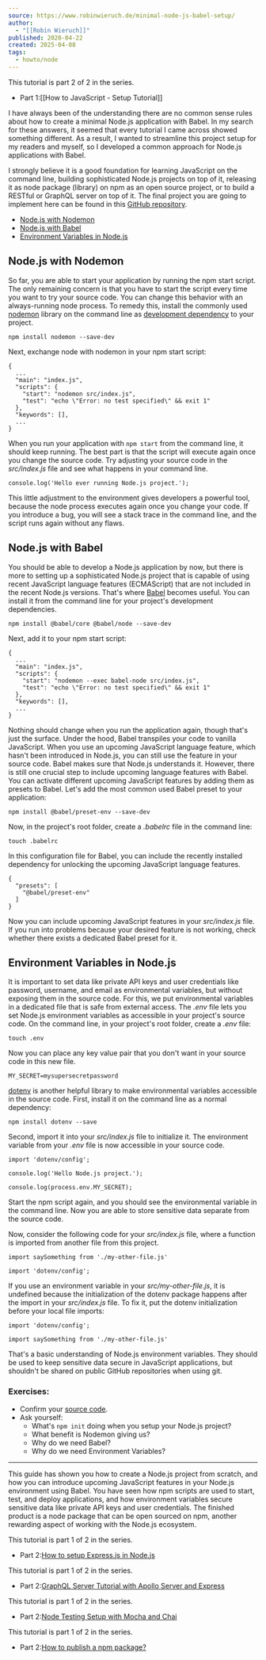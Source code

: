 ```yaml
---
source: https://www.robinwieruch.de/minimal-node-js-babel-setup/
author:
  - "[[Robin Wieruch]]"
published: 2020-04-22
created: 2025-04-08
tags:
  - howto/node
---
```

This tutorial is part 2 of 2 in the series.

- Part 1:[[How to JavaScript - Setup Tutorial]]

I have always been of the understanding there are no common sense rules about how to create a minimal Node.js application with Babel. In my search for these answers, it seemed that every tutorial I came across showed something different. As a result, I wanted to streamline this project setup for my readers and myself, so I developed a common approach for Node.js applications with Babel.

I strongly believe it is a good foundation for learning JavaScript on the command line, building sophisticated Node.js projects on top of it, releasing it as node package (library) on npm as an open source project, or to build a RESTful or GraphQL server on top of it. The final project you are going to implement here can be found in this [GitHub repository](https://github.com/rwieruch/node-babel-server).

- [Node.js with Nodemon](https://www.robinwieruch.de/minimal-node-js-babel-setup/#nodejs-with-nodemon)
- [Node.js with Babel](https://www.robinwieruch.de/minimal-node-js-babel-setup/#nodejs-with-babel)
- [Environment Variables in Node.js](https://www.robinwieruch.de/minimal-node-js-babel-setup/#environment-variables-in-nodejs)

## Node.js with Nodemon

So far, you are able to start your application by running the npm start script. The only remaining concern is that you have to start the script every time you want to try your source code. You can change this behavior with an always-running node process. To remedy this, install the commonly used [nodemon](https://github.com/remy/nodemon) library on the command line as [development dependency](https://docs.npmjs.com/files/package.json#dependencies) to your project.

```
npm install nodemon --save-dev
```

Next, exchange node with nodemon in your npm start script:

```
{
  ...
  "main": "index.js",
  "scripts": {
    "start": "nodemon src/index.js",
    "test": "echo \"Error: no test specified\" && exit 1"
  },
  "keywords": [],
  ...
}
```

When you run your application with `npm start` from the command line, it should keep running. The best part is that the script will execute again once you change the source code. Try adjusting your source code in the *src/index.js* file and see what happens in your command line.

```
console.log('Hello ever running Node.js project.');
```

This little adjustment to the environment gives developers a powerful tool, because the node process executes again once you change your code. If you introduce a bug, you will see a stack trace in the command line, and the script runs again without any flaws.

## Node.js with Babel

You should be able to develop a Node.js application by now, but there is more to setting up a sophisticated Node.js project that is capable of using recent JavaScript language features (ECMAScript) that are not included in the recent Node.js versions. That's where [Babel](https://babeljs.io/) becomes useful. You can install it from the command line for your project's development dependencies.

```
npm install @babel/core @babel/node --save-dev
```

Next, add it to your npm start script:

```
{
  ...
  "main": "index.js",
  "scripts": {
    "start": "nodemon --exec babel-node src/index.js",
    "test": "echo \"Error: no test specified\" && exit 1"
  },
  "keywords": [],
  ...
}
```

Nothing should change when you run the application again, though that's just the surface. Under the hood, Babel transpiles your code to vanilla JavaScript. When you use an upcoming JavaScript language feature, which hasn't been introduced in Node.js, you can still use the feature in your source code. Babel makes sure that Node.js understands it. However, there is still one crucial step to include upcoming language features with Babel. You can activate different upcoming JavaScript features by adding them as presets to Babel. Let's add the most common used Babel preset to your application:

```
npm install @babel/preset-env --save-dev
```

Now, in the project's root folder, create a *.babelrc* file in the command line:

```
touch .babelrc
```

In this configuration file for Babel, you can include the recently installed dependency for unlocking the upcoming JavaScript language features.

```
{
  "presets": [
    "@babel/preset-env"
  ]
}
```

Now you can include upcoming JavaScript features in your *src/index.js* file. If you run into problems because your desired feature is not working, check whether there exists a dedicated Babel preset for it.

## Environment Variables in Node.js

It is important to set data like private API keys and user credentials like password, username, and email as environmental variables, but without exposing them in the source code. For this, we put environmental variables in a dedicated file that is safe from external access. The *.env* file lets you set Node.js environment variables as accessible in your project's source code. On the command line, in your project's root folder, create a *.env* file:

```
touch .env
```

Now you can place any key value pair that you don't want in your source code in this new file.

```
MY_SECRET=mysupersecretpassword
```

[dotenv](https://github.com/motdotla/dotenv) is another helpful library to make environmental variables accessible in the source code. First, install it on the command line as a normal dependency:

```
npm install dotenv --save
```

Second, import it into your *src/index.js* file to initialize it. The environment variable from your *.env* file is now accessible in your source code.

```
import 'dotenv/config';

console.log('Hello Node.js project.');

console.log(process.env.MY_SECRET);
```

Start the npm script again, and you should see the environmental variable in the command line. Now you are able to store sensitive data separate from the source code.

Now, consider the following code for your *src/index.js* file, where a function is imported from another file from this project.

```
import saySomething from './my-other-file.js'

import 'dotenv/config';
```

If you use an environment variable in your *src/my-other-file.js*, it is undefined because the initialization of the dotenv package happens after the import in your *src/index.js* file. To fix it, put the dotenv initialization before your local file imports:

```
import 'dotenv/config';

import saySomething from './my-other-file.js'
```

That's a basic understanding of Node.js environment variables. They should be used to keep sensitive data secure in JavaScript applications, but shouldn't be shared on public GitHub repositories when using git.

### Exercises:

- Confirm your [source code](https://github.com/rwieruch/node-babel-server).
- Ask yourself:
	- What's `npm init` doing when you setup your Node.js project?
	- What benefit is Nodemon giving us?
	- Why do we need Babel?
	- Why do we need Environment Variables?

---

This guide has shown you how to create a Node.js project from scratch, and how you can introduce upcoming JavaScript features in your Node.js environment using Babel. You have seen how npm scripts are used to start, test, and deploy applications, and how environment variables secure sensitive data like private API keys and user credentials. The finished product is a node package that can be open sourced on npm, another rewarding aspect of working with the Node.js ecosystem.

This tutorial is part 1 of 2 in the series.

- Part 2:[How to setup Express.js in Node.js](https://www.robinwieruch.de/node-js-express-tutorial/)

This tutorial is part 1 of 2 in the series.

- Part 2:[GraphQL Server Tutorial with Apollo Server and Express](https://www.robinwieruch.de/graphql-apollo-server-tutorial/)

This tutorial is part 1 of 2 in the series.

- Part 2:[Node Testing Setup with Mocha and Chai](https://www.robinwieruch.de/node-js-testing-mocha-chai/)

This tutorial is part 1 of 2 in the series.

- Part 2:[How to publish a npm package?](https://www.robinwieruch.de/publish-npm-package-node/)
